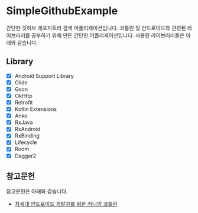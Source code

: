# SimpleGithubExample

 간단한 깃허브 레포지토리 검색 어플리케이션입니다. 코틀린 및 안드로이드와 관련된 라이브러리를 공부하기 위해 만든 간단한 어플리케이션입니다.
 사용된 라이브러리들은 아래와 같습니다.

## Library
- [x] Android Support Library
- [x] Glide
- [x] Gson
- [x] OkHttp
- [x] Retrofit
- [x] Kotlin Extensions
- [x] Anko
- [x] RxJava
- [x] RxAndroid
- [x] RxBinding
- [x] Lifecycle
- [x] Room
- [x] Dagger2

## 참고문헌

참고문헌은 아래와 같습니다.
- [차세대 안드로이드 개발자를 위한 커니의 코틀린](https://book.naver.com/bookdb/book_detail.nhn?bid=12801360)

